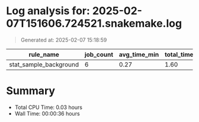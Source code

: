 # Log analysis for: 2025-02-07T151606.724521.snakemake.log
> Generated at: 2025-02-07 15:18:59

| rule_name              | job_count | avg_time_min | total_time_min | threads |
| ---------------------- | --------- | ------------ | -------------- | ------- |
| stat_sample_background | 6         | 0.27         | 1.60           | 2       |

# Summary 
* Total CPU Time: 0.03 hours
* Wall Time: 00:00:36 hours

